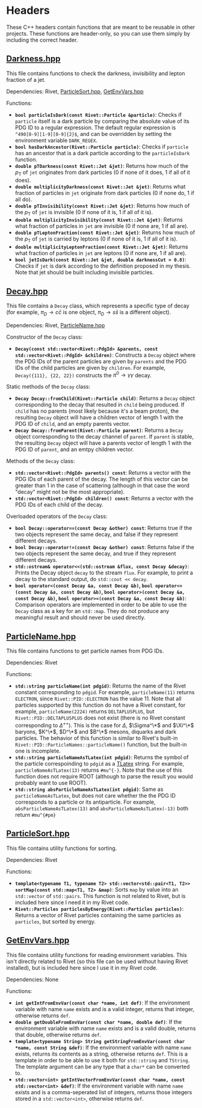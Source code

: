 # Headers

These C++ headers contain  functions that are meant to be reusable in other projects. These functions are header-only, so you can use them simply by including the correct header.

## [Darkness.hpp](https://raw.githubusercontent.com/DarkJets-hep/ParticleLevelDarkJet/main/Headers/Darkness.hpp)

This file contains functions to check the darkness, invisibility and lepton fraction of a jet.

Dependencies: Rivet, [ParticleSort.hpp](https://raw.githubusercontent.com/DarkJets-hep/ParticleLevelDarkJet/main/Headers/ParticleSort.hpp), [GetEnvVars.hpp](https://raw.githubusercontent.com/DarkJets-hep/ParticleLevelDarkJet/main/Headers/GetEnvVars.hpp)

Functions:

- **`bool particleIsDark(const Rivet::Particle &particle)`**: Checks if `particle` itself is a dark particle by comparing the absolute value of its PDG ID to a regular expression. The default regular expression is `^490[0-9][1-9][0-9]{2}$`, and can be overridden by setting the environment variable `DARK_REGEX`.
- **`bool hasDarkAncestor(Rivet::Particle particle)`**: Checks if `particle` has an ancestor that is a dark particle according to the `particleIsDark` function.
- **`double pTDarkness(const Rivet::Jet &jet)`**: Returns how much of the $p_\text{T}$ of `jet` originates from dark particles (0 if none of it does, 1 if all of it does).
- **`double multiplicityDarkness(const Rivet::Jet &jet)`**: Returns what fraction of particles in `jet` originate from dark particles (0 if none do, 1 if all do).
- **`double pTInvisibility(const Rivet::Jet &jet)`**: Returns how much of the $p_\text{T}$ of `jet` is invisible (0 if none of it is, 1 if all of it is).
- **`double multiplicityInvisibility(const Rivet::Jet &jet)`**: Returns what fraction of particles in `jet` are invisible (0 if none are, 1 if all are).
- **`double pTLeptonFraction(const Rivet::Jet &jet)`**: Returns how much of the $p_\text{T}$ of `jet` is carried by leptons (0 if none of it is, 1 if all of it is).
- **`double multiplicityLeptonFraction(const Rivet::Jet &jet)`**: Returns what fraction of particles in `jet` are leptons (0 if none are, 1 if all are).
- **`bool jetIsDark(const Rivet::Jet &jet, double darknessCut = 0.8)`**: Checks if `jet` is dark according to the definition proposed in my thesis. Note that jet should be built including invisible particles.

## [Decay.hpp](https://raw.githubusercontent.com/DarkJets-hep/ParticleLevelDarkJet/main/Headers/Decay.hpp)

This file contains a `Decay` class, which represents a specific type of decay (for example, $\pi_D \to c\bar{c}$ is one object, $\pi_D \to s\bar{s}$ is a different object).

Dependencies: Rivet, [ParticleName.hpp](https://raw.githubusercontent.com/DarkJets-hep/ParticleLevelDarkJet/main/Headers/ParticleName.hpp)

Constructor of the `Decay` class:

- **`Decay(const std::vector<Rivet::PdgId> &parents, const std::vector<Rivet::PdgId> &children)`**: Constructs a `Decay` object where the PDG IDs of the parent particles are given by `parents` and the PDG IDs of the child particles are given by `children`. For example, `Decay({111}, {22, 22})` constructs the $\pi^0 \to \gamma \gamma$ decay.

Static methods of the `Decay` class:

- **`Decay Decay::fromChild(Rivet::Particle child)`**: Returns a `Decay` object corresponding to the decay that resulted in `child` being produced. If `child` has no parents (most likely because it's a beam proton), the resulting `Decay` object will have a children vector of length 1 with the PDG ID of `child`, and an empty parents vector.
- **`Decay Decay::fromParent(Rivet::Particle parent)`**: Returns a `Decay` object corresponding to the decay channel of `parent`. If `parent` is stable, the resulting `Decay` object will have a parents vector of length 1 with the PDG ID of `parent`, and an emtpy children vector.

Methods of the `Decay` class:

- **`std::vector<Rivet::PdgId> parents() const`**: Returns a vector with the PDG IDs of each parent of the decay. The length of this vector can be greater than 1 in the case of scattering (although in that case the word "decay" might not be the most appropriate).
- **`std::vector<Rivet::PdgId> children() const`**: Returns a vector with the PDG IDs of each child of the decay.

Overloaded operators of the `Decay` class:

- **`bool Decay::operator==(const Decay &other) const`**: Returns true if the two objects represent the same decay, and false if they represent different decays.
- **`bool Decay::operator!=(const Decay &other) const`**: Returns false if the two objects represent the same decay, and true if they represent different decays.
- **`std::ostream& operator<<(std::ostream &flux, const Decay &decay)`**: Prints the Decay object `decay` to the stream `flux`. For example, to print a decay to the standard output, do `std::cout << decay`.
- **`bool operator<(const Decay &a, const Decay &b)`, `bool operator<=(const Decay &a, const Decay &b)`, `bool operator>(const Decay &a, const Decay &b)`, `bool operator>=(const Decay &a, const Decay &b)`**: Comparison operators are implemented in order to be able to use the `Decay` class as a key for an `std::map`. They do not produce any meaningful result and should never be used directly.

## [ParticleName.hpp](https://raw.githubusercontent.com/DarkJets-hep/ParticleLevelDarkJet/main/Headers/ParticleName.hpp)

This file contains functions to get particle names from PDG IDs.

Dependencies: Rivet

Functions:

- **`std::string particleName(int pdgid)`**: Returns the name of the Rivet constant corresponding to `pdgid`. For example, `particleName(11)` returns `ELECTRON`, since `Rivet::PID::ELECTRON` has the value 11. Note that all particles supported by this function do not have a Rivet constant, for example, `particleName(2224)` returns `DELTAPLUSPLUS`, but `Rivet::PID::DELTAPLUSPLUS` does not exist (there is no Rivet constant corresponding to $\Delta^{++}$). This is the case for $\Delta$, $\Sigma^\*$ and $\Xi^\*$ baryons, $K^\*$, $D^\*$ and $B^\*$ mesons, diquarks and dark particles. The behavior of this function is similar to Rivet's built-in `Rivet::PID::ParticleNames::particleName()` function, but the built-in one is incomplete.
- **`std::string particleNameAsTLatex(int pdgid)`**: Returns the symbol of the particle correspoinding to `pdgid` as a [TLatex](https://root.cern/doc/master/classTLatex.html) string. For example, `particleNameAsTLatex(13)` returns `#mu^{-}`. Note that the use of this function does not require ROOT (although to parse the result you would probably want to use ROOT).
- **`std::string absParticleNameAsTLatex(int pdgid)`**: Same as `particleNameAsTLatex`, but does not care whether the the PDG ID corresponds to a particle or its antiparticle. For example, `absParticleNameAsTLatex(13)` and `absParticleNameAsTLatex(-13)` both return `#mu^{#pm}`

## [ParticleSort.hpp](https://raw.githubusercontent.com/DarkJets-hep/ParticleLevelDarkJet/main/Headers/ParticleSort.hpp)

This file contains utility functions for sorting.

Dependencies: Rivet

Functions:

- **`template<typename T1, typename T2> std::vector<std::pair<T1, T2>> sortMap(const std::map<T1, T2> &map)`**: Sorts `map` by value into an `std::vector` of `std::pairs`. This function is not related to Rivet, but is included here since I need it in my Rivet code.
- **`Rivet::Particles particlesByEnergy(Rivet::Particles particles)`**: Returns a vector of Rivet particles containing the same particles as `particles`, but sorted by energy.

## [GetEnvVars.hpp](https://raw.githubusercontent.com/DarkJets-hep/ParticleLevelDarkJet/main/Headers/GetEnvVars.hpp)

This file contains utility functions for reading environment variables. This isn't directly related to Rivet (so this file can be used without having Rivet installed), but is included here since I use it in my Rivet code.

Dependencies: None

Functions:

- **`int getIntFromEnvVar(const char *name, int def)`**: If the environment variable with name `name` exists and is a valid integer, returns that integer, otherwise returns `def`.
- **`double getDoubleFromEnvVar(const char *name, double def)`**: If the environment variable with name `name` exists and is a valid double, returns that double, otherwise returns `def`.
- **`template<typename String> String getStringFromEnvVar(const char *name, const String &def)`**: If the environment variable with name `name` exists, returns its contents as a string, otherwise returns `def`. This is a template in order to be able to use it both for `std::string` and `TString`. The template argument can be any type that a `char*` can be converted to.
- **`std::vector<int> getIntVectorFromEnvVar(const char *name, const std::vector<int> &def)`**: If the environment variable with name `name` exists and is a comma-seperated list of integers, returns those integers stored in a `std::vector<int>`, otherwise returns `def`.
